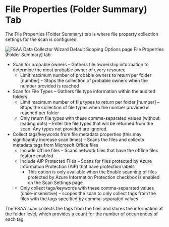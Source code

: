 # File Properties (Folder Summary) Tab

The File Properties (Folder Summary) tab is where file property collection settings for the scan is
configured.

![FSAA Data Collector Wizard Default Scoping Options page File Properties (Folder Summary) tab](/img/versioned_docs/accessanalyzer_11.6/accessanalyzer/admin/datacollector/fsaa/defaultscopingoptions/fileproperties.webp)

- Scan for probable owners – Gathers file ownership information to determine the most probable owner
  of every resource
  - Limit maximum number of probable owners to return per folder [number] – Stops the collection
    of probable owners when the number provided is reached
- Scan for File Types – Gathers file type information within the audited folders
  - Limit maximum number of file types to return per folder [number] – Stops the collection of
    file types when the number provided is reached per folder
  - Only return file types with these comma-separated values (without leading dots) – Enter the
    file types that will be returned from the scan. Any types not provided are ignored.
- Collect tags/keywords from file metadata properties (this may significantly increase scan times) –
  Scans the files and collects metadata tags from Microsoft Office files
  - Include offline files – Scans network files that have the offline files feature enabled
  - Include AIP Protected Files – Scans for files protected by Azure Information Protection (AIP)
    that have protection labels
    - This option is only available when the Enable scanning of files protected by Azure
      Information Protection checkbox is enabled on the Scan Settings page
  - Only collect tags/keywords with these comma-separated values (case-insensitive) – scopes the
    scan to only collect tags from the files with the tags specified by comma-separated values

The FSAA scan collects the tags from the files and stores the information at the folder level, which
provides a count for the number of occurrences of each tag.
